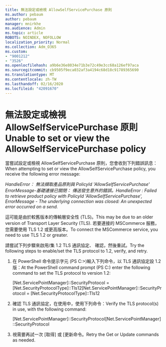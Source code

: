 ```yaml
---
title: 無法設定或檢視 AllowSelfServicePurchase 原則
ms.author: pebaum
author: pebaum
manager: mnirkhe
ms.audience: Admin
ms.topic: article
ROBOTS: NOINDEX, NOFOLLOW
localization_priority: Normal
ms.collection: Adm_O365
ms.custom:
- "9001212"
- "3526"
ms.openlocfilehash: a9b6e36e8034e71b3e72c49e3cc68a126ef97aca
ms.sourcegitcommit: cb9505f9eca032af3a4194c68d18c91789365690
ms.translationtype: MT
ms.contentlocale: zh-TW
ms.lasthandoff: 02/16/2020
ms.locfileid: "42091670"
---
```

# <a name="unable-to-set-or-view-the-allowselfservicepurchase-policy"></a><span data-ttu-id="7204d-102">無法設定或檢視 AllowSelfServicePurchase 原則</span><span class="sxs-lookup"><span data-stu-id="7204d-102">Unable to set or view the AllowSelfServicePurchase policy</span></span>

<span data-ttu-id="7204d-103">當嘗試設定或檢視 AllowSelfServicePurchase 原則，您會收到下列錯誤訊息：</span><span class="sxs-lookup"><span data-stu-id="7204d-103">When attempting to set or view the AllowSelfServicePurchase policy, you receive the following error message:</span></span>

<span data-ttu-id="7204d-104">*HandleError： 無法擷取產品原則與 PolicyId 'AllowSelfServicePurchase' ErrorMessage-基礎連接已關閉： 傳送發生意外的錯誤。*</span><span class="sxs-lookup"><span data-stu-id="7204d-104">*HandleError : Failed to retrieve product policy with PolicyId 'AllowSelfServicePurchase', ErrorMessage - The underlying connection was closed: An unexpected error occurred on a send.*</span></span>

<span data-ttu-id="7204d-105">這可能是由於較舊版本的傳輸層安全性 (TLS)。</span><span class="sxs-lookup"><span data-stu-id="7204d-105">This may be due to an older version of Transport Layer Security (TLS).</span></span> <span data-ttu-id="7204d-106">若要連接的 MSCommerce 服務，您需要使用 TLS 1.2 或更高版本。</span><span class="sxs-lookup"><span data-stu-id="7204d-106">To connect the MSCommerce service, you need to use TLS 1.2 or greater.</span></span>  

<span data-ttu-id="7204d-107">請嘗試下列步驟來啟用/集 1.2 TLS 通訊協定、 確認，然後重試。</span><span class="sxs-lookup"><span data-stu-id="7204d-107">Try the following steps to enable/set the TLS protocol to 1.2, verify, and retry.</span></span>
 1. <span data-ttu-id="7204d-108">在 PowerShell 命令提示字元 (PS C:>\)輸入下列命令，以 TLS 通訊協定設 1.2 版：</span><span class="sxs-lookup"><span data-stu-id="7204d-108">At the PowerShell command prompt (PS C:\) enter the following command to set the TLS protocol to version 1.2:</span></span>

    <span data-ttu-id="7204d-109">\[Net.ServicePointManager]::SecurityProtocol = \[Net.SecurityProtocolType]::Tls12</span><span class="sxs-lookup"><span data-stu-id="7204d-109">\[Net.ServicePointManager]::SecurityProtocol = \[Net.SecurityProtocolType]::Tls12</span></span>

2. <span data-ttu-id="7204d-110">確認 TLS 通訊協定，在使用中，使用下列命令：</span><span class="sxs-lookup"><span data-stu-id="7204d-110">Verify the TLS protocol(s) in use, with the following command:</span></span>

    <span data-ttu-id="7204d-111">\[Net.ServicePointManager]::SecurityProtocol</span><span class="sxs-lookup"><span data-stu-id="7204d-111">\[Net.ServicePointManager]::SecurityProtocol</span></span> 

3. <span data-ttu-id="7204d-112">視需要再試一次 [取得] 或 [更新命令。</span><span class="sxs-lookup"><span data-stu-id="7204d-112">Retry the Get or Update commands as needed.</span></span>

